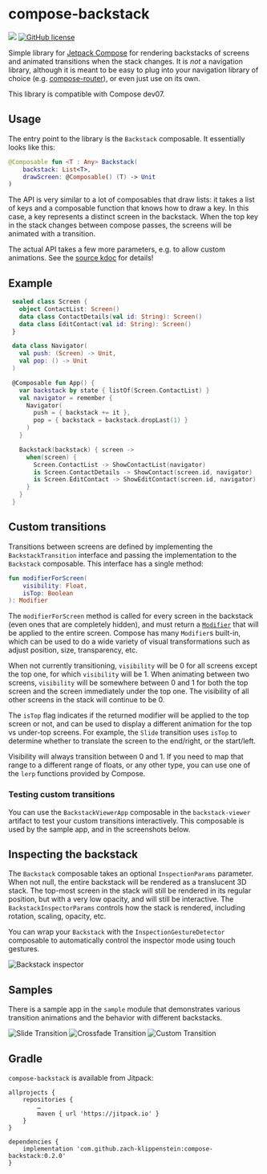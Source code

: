 # compose-backstack
[![](https://jitpack.io/v/zach-klippenstein/compose-backstack.svg)](https://jitpack.io/#zach-klippenstein/compose-backstack)
[![GitHub license](https://img.shields.io/badge/license-Apache%20License%202.0-blue.svg?style=flat)](https://www.apache.org/licenses/LICENSE-2.0)

Simple library for [Jetpack Compose](https://developer.android.com/jetpack/compose) for rendering
backstacks of screens and animated transitions when the stack changes. It is _not_ a navigation
library, although it is meant to be easy to plug into your navigation library of choice
(e.g. [compose-router](https://github.com/zsoltk/compose-router)), or even just use on its own.

This library is compatible with Compose dev07.

## Usage

The entry point to the library is the `Backstack` composable. It essentially looks like this:

```kotlin
@Composable fun <T : Any> Backstack(
    backstack: List<T>,
    drawScreen: @Composable() (T) -> Unit
)
```

The API is very similar to a lot of composables that draw lists: it takes a list of keys and a
composable function that knows how to draw a key. In this case, a key represents a distinct screen
in the backstack. When the top key in the stack changes between compose passes, the screens will
be animated with a transition.

The actual API takes a few more parameters, e.g. to allow custom animations. See the
[source kdoc](compose-backstack/src/main/java/com/zachklipp/compose/backstack/Backstack.kt) for
details!

## Example

```kotlin
 sealed class Screen {
   object ContactList: Screen()
   data class ContactDetails(val id: String): Screen()
   data class EditContact(val id: String): Screen()
 }

 data class Navigator(
   val push: (Screen) -> Unit,
   val pop: () -> Unit
 )

 @Composable fun App() {
   var backstack by state { listOf(Screen.ContactList) }
   val navigator = remember {
     Navigator(
       push = { backstack += it },
       pop = { backstack = backstack.dropLast(1) }
     )
   }

   Backstack(backstack) { screen ->
     when(screen) {
       Screen.ContactList -> ShowContactList(navigator)
       is Screen.ContactDetails -> ShowContact(screen.id, navigator)
       is Screen.EditContact -> ShowEditContact(screen.id, navigator)
     }
   }
 }
```

## Custom transitions

Transitions between screens are defined by implementing the `BackstackTransition` interface and
passing the implementation to the `Backstack` composable. This interface has a single method:

```kotlin
fun modifierForScreen(
    visibility: Float,
    isTop: Boolean
): Modifier
```

The `modifierForScreen` method is called for every screen in the backstack (even ones that are
completely hidden), and must return a [`Modifier`](https://developer.android.com/reference/kotlin/androidx/ui/core/Modifier)
that will be applied to the entire screen. Compose has many `Modifier`s built-in, which can be used
to do a wide variety of visual transformations such as adjust position, size, transparency, etc.

When not currently transitioning, `visibility` will be 0 for all screens except the top one, for
which `visibility` will be 1. When animating between two screens, `visibility` will be somewhere
between 0 and 1 for both the top screen and the screen immediately under the top one. The visibility
of all other screens in the stack will continue to be 0.

The `isTop` flag indicates if the returned modifier will be applied to the top screen or not, and
can be used to display a different animation for the top vs under-top screens. For example, the
`Slide` transition uses `isTop` to determine whether to translate the screen to the end/right, or
the start/left.

Visibility will always transition between 0 and 1. If you need to map that range to a different
range of floats, or any other type, you can use one of the `lerp` functions provided by Compose.

### Testing custom transitions

You can use the `BackstackViewerApp` composable in the `backstack-viewer` artifact to test your
custom transitions interactively. This composable is used by the sample app, and in the screenshots
below.

## Inspecting the backstack

The `Backstack` composable takes an optional `InspectionParams` parameter. When not null, the entire
backstack will be rendered as a translucent 3D stack. The top-most screen in the stack will still
be rendered in its regular position, but with a very low opacity, and will still be interactive. The
`BackstackInspectorParams` controls how the stack is rendered, including rotation, scaling,
opacity, etc.

You can wrap your `Backstack` with the `InspectionGestureDetector` composable to automatically
control the inspector mode using touch gestures.

![Backstack inspector](.images/inspector.gif)

## Samples

There is a sample app in the `sample` module that demonstrates various transition animations and
the behavior with different backstacks.

![Slide Transition](.images/sample-slide.gif)
![Crossfade Transition](.images/sample-crossfade.gif)
![Custom Transition](.images/sample-custom.gif)

## Gradle

`compose-backstack` is available from Jitpack:

```
allprojects {
    repositories {
        …
        maven { url 'https://jitpack.io' }
    }
}

dependencies {
    implementation 'com.github.zach-klippenstein:compose-backstack:0.2.0'
}
```
